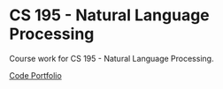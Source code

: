 # CS 195 - Natural Language Processing
Course work for CS 195 - Natural Language Processing.

[Code Portfolio](https://colab.research.google.com/drive/1x-ouctXAuiQ8Uk_d42VSMQLvJ-TrYoSl?usp=sharing)
